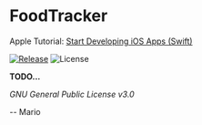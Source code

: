 # FoodTracker

Apple Tutorial: [Start Developing iOS Apps (Swift)](https://developer.apple.com/library/ios/referencelibrary/GettingStarted/DevelopiOSAppsSwift/index.html)

[![Release](https://img.shields.io/github/release/Mokolea/FoodTracker.svg)](https://github.com/Mokolea/FoodTracker/releases)
![License](https://img.shields.io/github/license/Mokolea/FoodTracker.svg)

**TODO...**

*GNU General Public License v3.0*

-- Mario
